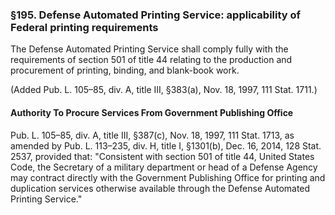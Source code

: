 ### §195. Defense Automated Printing Service: applicability of Federal printing requirements ###

The Defense Automated Printing Service shall comply fully with the requirements of section 501 of title 44 relating to the production and procurement of printing, binding, and blank-book work.

(Added Pub. L. 105–85, div. A, title III, §383(a), Nov. 18, 1997, 111 Stat. 1711.)

#### Authority To Procure Services From Government Publishing Office ####

Pub. L. 105–85, div. A, title III, §387(c), Nov. 18, 1997, 111 Stat. 1713, as amended by Pub. L. 113–235, div. H, title I, §1301(b), Dec. 16, 2014, 128 Stat. 2537, provided that: "Consistent with section 501 of title 44, United States Code, the Secretary of a military department or head of a Defense Agency may contract directly with the Government Publishing Office for printing and duplication services otherwise available through the Defense Automated Printing Service."